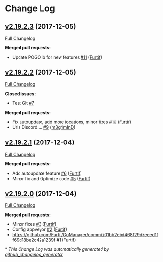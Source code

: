 # Change Log

## [v2.19.2.3](https://github.com/Furtif/GoManager/tree/v2.19.2.3) (2017-12-05)

[Full Changelog](https://github.com/Furtif/GoManager/compare/v2.19.2.2...v2.19.2.3)

**Merged pull requests:**

- Update POGOlib for new features [\#11](https://github.com/Furtif/GoManager/pull/11) ([Furtif](https://github.com/Furtif))

## [v2.19.2.2](https://github.com/Furtif/GoManager/tree/v2.19.2.2) (2017-12-05)

[Full Changelog](https://github.com/Furtif/GoManager/compare/v2.19.2.1...v2.19.2.2)

**Closed issues:**

- Test Git [\#7](https://github.com/Furtif/GoManager/issues/7)

**Merged pull requests:**

- Fix autoupdate, add more locations, minor fixes [\#10](https://github.com/Furtif/GoManager/pull/10) ([Furtif](https://github.com/Furtif))
- Urls Discord.... [\#9](https://github.com/Furtif/GoManager/pull/9) ([m3g4mInD](https://github.com/m3g4mInD))

## [v2.19.2.1](https://github.com/Furtif/GoManager/tree/v2.19.2.1) (2017-12-04)

[Full Changelog](https://github.com/Furtif/GoManager/compare/v2.19.2.0...v2.19.2.1)

**Merged pull requests:**

- Add autoupdate feature [\#6](https://github.com/Furtif/GoManager/pull/6) ([Furtif](https://github.com/Furtif))
- Minor fix and Optimize code [\#5](https://github.com/Furtif/GoManager/pull/5) ([Furtif](https://github.com/Furtif))

## [v2.19.2.0](https://github.com/Furtif/GoManager/tree/v2.19.2.0) (2017-12-04)

[Full Changelog](https://github.com/Furtif/GoManager/compare/8752f2eec07a2310fd6321107202b2e74c750e2d...v2.19.2.0)

**Merged pull requests:**

- Minor fixes [\#3](https://github.com/Furtif/GoManager/pull/3) ([Furtif](https://github.com/Furtif))
- Config appveyor [\#2](https://github.com/Furtif/GoManager/pull/2) ([Furtif](https://github.com/Furtif))
- https://github.com/Furtif/GoManager/commit/01bb2ebd468f29d5eeed1ff69d18be2c42a1239f [\#1](https://github.com/Furtif/GoManager/pull/1) ([Furtif](https://github.com/Furtif))



\* *This Change Log was automatically generated by [github_changelog_generator](https://github.com/skywinder/Github-Changelog-Generator)*